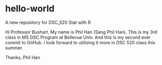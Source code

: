 # hello-world
A new repository for DSC_520  Stat with R

Hi Professor Bushart, My name is Phil Han (Sang Phil Han).  This is my 3rd class in MS DSC Program at Bellevue Univ.  And this is my second ever commit to GitHub.  I look forward to utilizing it more in DSC 520 class this summer.  

Thanks,
Phil Han
